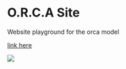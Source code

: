 # O.R.C.A Site
Website playground for the orca model

[link here](https://jmmaa-orca-site-main-um2qxa.streamlit.app/)

<img src="https://i.ibb.co/LZXd612/screencapture-jmmaa-orca-site-main-um2qxa-streamlit-app-2023-07-01-00-44-01.png">
